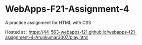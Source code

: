 # WebApps-F21-Assignment-4
A practice assignment for HTML with CSS

Hosted at : https://44-563-webapps-f21.github.io/webapps-f21-assignment-4-Arunkumar3007/play.html